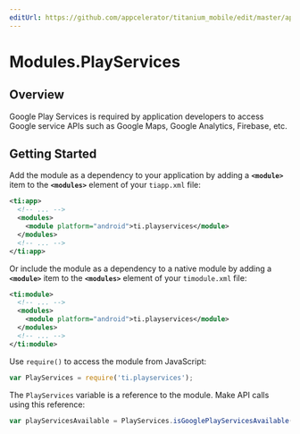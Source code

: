 ```yaml
---
editUrl: https://github.com/appcelerator/titanium_mobile/edit/master/apidoc/PlayServices.yml
---
```

# Modules.PlayServices

<TypeHeader/>

## Overview

Google Play Services is required by application developers to access Google service APIs such as
Google Maps, Google Analytics, Firebase, etc.

## Getting Started

Add the module as a dependency to your application by adding a **`<module>`** item to the
**`<modules>`** element of your `tiapp.xml` file:

``` xml
<ti:app>
  <!-- ... -->
  <modules>
    <module platform="android">ti.playservices</module>
  </modules>
  <!-- ... -->
</ti:app>
```

Or include the module as a dependency to a native module by adding a **`<module>`** item to the
**`<modules>`** element of your `timodule.xml` file:

``` xml
<ti:module>
  <!-- ... -->
  <modules>
    <module platform="android">ti.playservices</module>
  </modules>
  <!-- ... -->
</ti:module>
```

Use `require()` to access the module from JavaScript:

``` javascript
var PlayServices = require('ti.playservices');
```

The `PlayServices` variable is a reference to the module. Make API calls using this reference:

``` javascript
var playServicesAvailable = PlayServices.isGooglePlayServicesAvailable();
```

<ApiDocs/>
